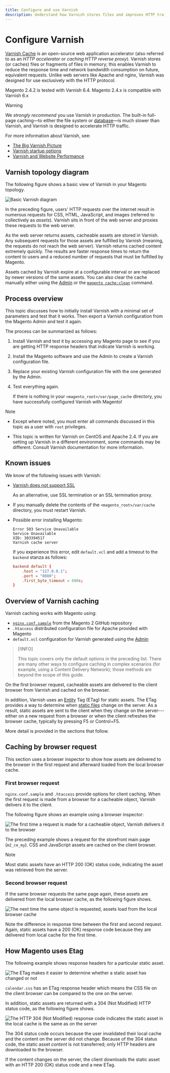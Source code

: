 ```yaml
---
title: Configure and use Varnish
description: Understand how Varnish stores files and improves HTTP traffic.
---
```


# Configure Varnish

[Varnish Cache][] is an open-source web application accelerator (also referred to as an _HTTP accelerator_ or _caching HTTP reverse proxy_). Varnish stores (or caches) files or fragments of files in memory; this enables Varnish to reduce the response time and network bandwidth consumption on future, equivalent requests. Unlike web servers like Apache and nginx, Varnish was designed for use exclusively with the HTTP protocol.

Magento 2.4.2 is tested with Varnish 6.4.
Magento 2.4.x is compatible with Varnish 6.x

>[!WARNING]
>
>We _strongly recommend_ you use Varnish in production. The built-in full-page caching—to either the file system or [database][]—is much slower than Varnish, and Varnish is designed to accelerate HTTP traffic.

For more information about Varnish, see:

- [The Big Varnish Picture][]
- [Varnish startup options][]
- [Varnish and Website Performance][]

## Varnish topology diagram

The following figure shows a basic view of Varnish in your Magento topology.

![Basic Varnish diagram](../../assets/configuration/varnish-basic.png)

In the preceding figure, users' HTTP requests over the internet result in numerous requests for CSS, HTML, JavaScript, and images (referred to collectively as _assets_). Varnish sits in front of the web server and proxies these requests to the web server.

As the web server returns assets, cacheable assets are stored in Varnish. Any subsequent requests for those assets are fulfilled by Varnish (meaning, the requests do not reach the web server). Varnish returns cached content extremely quickly. The results are faster response times to return the content to users and a reduced number of requests that must be fulfilled by Magento.

Assets cached by Varnish expire at a configurable interval or are replaced by newer versions of the same assets. You can also clear the cache manually either using the [Admin](https://glossary.magento.com/magento-admin) or the [`magento cache:clean`](../cli/manage-cache.md#clean-and-flush-cache-types) command.

## Process overview

This topic discusses how to initially install Varnish with a minimal set of parameters and test that it works. Then export a Varnish configuration from the Magento Admin and test it again.

The process can be summarized as follows:

1. Install Varnish and test it by accessing any Magento page to see if you are getting HTTP response headers that indicate Varnish is working.
1. Install the Magento software and use the Admin to create a Varnish configuration file.
1. Replace your existing Varnish configuration file with the one generated by the Admin.
1. Test everything again.

   If there is nothing in your `<magento_root>/var/page_cache` directory, you have successfully configured Varnish with Magento!

>[!NOTE]
>
>- Except where noted, you must enter all commands discussed in this topic as a user with `root` privileges.
>
>- This topic is written for Varnish on CentOS and Apache 2.4. If you are setting up Varnish in a different environment, some commands may be different. Consult Varnish documentation for more information.

## Known issues

We know of the following issues with Varnish:

- [Varnish does not support SSL][]

   As an alternative, use SSL termination or an SSL termination proxy.

- If you manually delete the contents of the `<magento_root>/var/cache` directory, you must restart Varnish.

- Possible error installing Magento:

   ```terminal
   Error 503 Service Unavailable
   Service Unavailable
   XID: 303394517
   Varnish cache server
   ```

   If you experience this error, edit `default.vcl` and add a timeout to the `backend` stanza as follows:

   ```conf
   backend default {
       .host = "127.0.0.1";
       .port = "8080";
       .first_byte_timeout = 600s;
   }
   ```

## Overview of Varnish caching

Varnish caching works with Magento using:

- [`nginx.conf.sample`](https://github.com/magento/magento2/blob/2.4/nginx.conf.sample) from the Magento 2 GitHub repository
- `.htaccess` distributed configuration file for Apache provided with Magento
- `default.vcl` configuration for Varnish generated using the [Admin](../cache/config-varnish-magento.md)

>[!INFO]
>
>This topic covers only the default options in the preceding list. There are many other ways to configure caching in complex scenarios (for example, using a Content Delivery Network); those methods are beyond the scope of this guide.

On the first browser request, cacheable assets are delivered to the client browser from Varnish and cached on the browser.

In addition, Varnish uses an [Entity](https://glossary.magento.com/entity) Tag (ETag) for static assets. The ETag provides a way to determine when [static files](https://glossary.magento.com/static-files) change on the server. As a result, static assets are sent to the client when they change on the server---either on a new request from a browser or when the client refreshes the browser cache, typically by pressing F5 or Control+F5.

More detail is provided in the sections that follow.

## Caching by browser request

This section uses a browser inspector to show how assets are delivered to the browser in the first request and afterward loaded from the local browser cache.

### First browser request

`nginx.conf.sample` and `.htaccess` provide options for client caching. When the first request is made from a browser for a cacheable object, Varnish delivers it to the client.

The following figure shows an example using a browser inspector:

![The first time a request is made for a cacheable object, Varnish delivers it to the browser](../../assets/configuration/varnish-apache-first-visit.png)

The preceding example shows a request for the storefront main page (`m2_ce_my`). CSS and JavaScript assets are cached on the client browser.

>[!NOTE]
>
>Most static assets have an HTTP 200 (OK) status code, indicating the asset was retrieved from the server.

### Second browser request

If the same browser requests the same page again, these assets are delivered from the local browser cache, as the following figure shows.

![The next time the same object is requested, assets load from the local browser cache](../../assets/configuration/varnish-apache-second-visit.png)

Note the difference in response time between the first and second request. Again, static assets have a 200 (OK) response code because they are delivered from local cache for the first time.

## How Magento uses Etag

The following example shows response headers for a particular static asset.

![The ETag makes it easier to determine whether a static asset has changed or not](../../assets/configuration/varnish-etag.png)

`calendar.css` has an ETag response header which means the CSS file on the client browser can be compared to the one on the server.

In addition, static assets are returned with a 304 (Not Modified) HTTP status code, as the following figure shows.

![The HTTP 304 (Not Modified) response code indicates the static asset in the local cache is the same as on the server](../../assets/configuration/varnish-304.png)

The 304 status code occurs because the user invalidated their local cache and the content on the server did not change. Because of the 304 status code, the static asset _content_ is not transferred; only HTTP headers are downloaded to the browser.

If the content changes on the server, the client downloads the static asset with an HTTP 200 (OK) status code and a new ETag.

<!-- Link Definitions -->

[database]: https://devdocs.magento.com/guides/v2.4/extension-dev-guide/cache/partial-caching/database-caching.html
[The Big Varnish Picture]: https://www.varnish-cache.org/docs/trunk/users-guide/intro.html
[Varnish Cache]: https://varnish-cache.org
[Varnish startup options]: https://www.varnish-cache.org/docs/trunk/reference/varnishd.html#ref-varnishd-options
[Varnish and Website Performance]: https://www.varnish-cache.org/docs/trunk/users-guide/performance.html#users-performance
[Varnish does not support SSL]: https://www.varnish-cache.org/docs/3.0/phk/ssl.html
